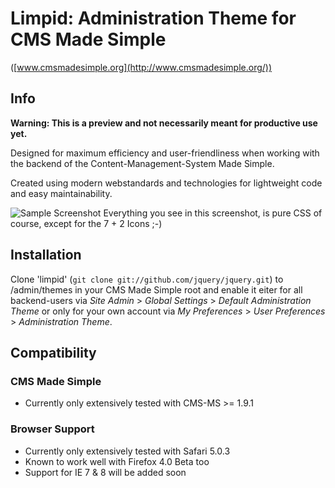 # Limpid: Administration Theme for CMS Made Simple
([www.cmsmadesimple.org](http://www.cmsmadesimple.org/))

## Info
**Warning: This is a preview and not necessarily meant for productive use yet.**

Designed for maximum efficiency and user-friendliness when working with the backend of the Content-Management-System Made Simple.

Created using modern webstandards and technologies for lightweight code and easy maintainability.

![Sample Screenshot](http://stuff.imeos.com/limpid1.0-preview.png)
Everything you see in this screenshot, is pure CSS of course, except for the 7 + 2 Icons ;-)

## Installation

Clone 'limpid' (`git clone git://github.com/jquery/jquery.git`) to /admin/themes in your CMS Made Simple root and enable it eiter for all backend-users via *Site Admin* > *Global Settings* > *Default Administration Theme* or only for your own account via *My Preferences* > *User Preferences* > *Administration Theme*.

## Compatibility

### CMS Made Simple

- Currently only extensively tested with CMS-MS >= 1.9.1

### Browser Support

- Currently only extensively tested with Safari 5.0.3
- Known to work well with Firefox 4.0 Beta too
- Support for IE 7 & 8 will be added soon
